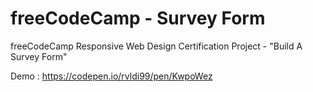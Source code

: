 # freeCodeCamp - Survey Form

freeCodeCamp Responsive Web Design Certification Project - "Build A Survey Form"

Demo : https://codepen.io/rvldi99/pen/KwpoWez

